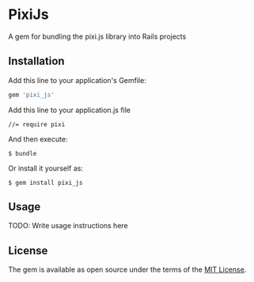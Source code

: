 # PixiJs

A gem for bundling the pixi.js library into Rails projects

## Installation

Add this line to your application's Gemfile:

```ruby
gem 'pixi_js'
```

Add this line to your application.js file

    //= require pixi

And then execute:

    $ bundle

Or install it yourself as:

    $ gem install pixi_js

## Usage

TODO: Write usage instructions here

## License

The gem is available as open source under the terms of the [MIT License](https://opensource.org/licenses/MIT).
